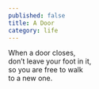 ```yaml
---
published: false
title: A Door
category: life
---
```


When a door closes,  
don’t leave your foot in it,  
so you are free to walk  
to a new one.
